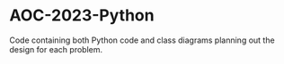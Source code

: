 # AOC-2023-Python
Code containing both Python code and class diagrams planning out the design for each problem.
